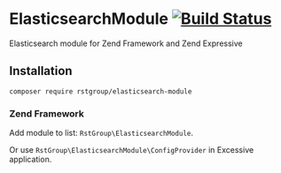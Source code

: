 # ElasticsearchModule [![Build Status](https://travis-ci.org/rstgroup/ElasticsearchModule.svg?branch=master)](https://travis-ci.org/rstgroup/ElasticsearchModule)
Elasticsearch module for Zend Framework and Zend Expressive

## Installation

```
composer require rstgroup/elasticsearch-module
```

### Zend Framework

Add module to list: `RstGroup\ElasticsearchModule`.

Or use `RstGroup\ElasticsearchModule\ConfigProvider` in Excessive application.